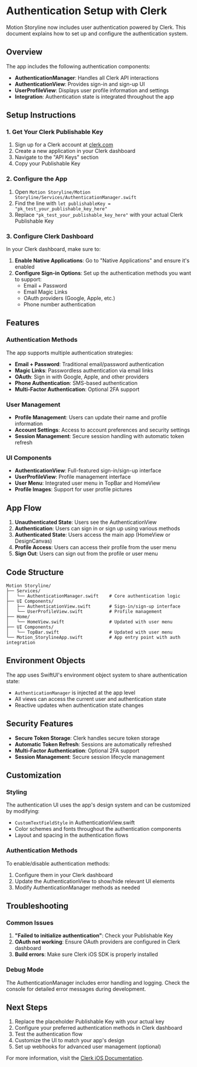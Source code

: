 # Authentication Setup with Clerk

Motion Storyline now includes user authentication powered by Clerk. This document explains how to set up and configure the authentication system.

## Overview

The app includes the following authentication components:

- **AuthenticationManager**: Handles all Clerk API interactions
- **AuthenticationView**: Provides sign-in and sign-up UI
- **UserProfileView**: Displays user profile information and settings
- **Integration**: Authentication state is integrated throughout the app

## Setup Instructions

### 1. Get Your Clerk Publishable Key

1. Sign up for a Clerk account at [clerk.com](https://clerk.com)
2. Create a new application in your Clerk dashboard
3. Navigate to the "API Keys" section
4. Copy your Publishable Key

### 2. Configure the App

1. Open `Motion Storyline/Motion Storyline/Services/AuthenticationManager.swift`
2. Find the line with `let publishableKey = "pk_test_your_publishable_key_here"`
3. Replace `"pk_test_your_publishable_key_here"` with your actual Clerk Publishable Key

### 3. Configure Clerk Dashboard

In your Clerk dashboard, make sure to:

1. **Enable Native Applications**: Go to "Native Applications" and ensure it's enabled
2. **Configure Sign-in Options**: Set up the authentication methods you want to support:
   - Email + Password
   - Email Magic Links
   - OAuth providers (Google, Apple, etc.)
   - Phone number authentication

## Features

### Authentication Methods

The app supports multiple authentication strategies:

- **Email + Password**: Traditional email/password authentication
- **Magic Links**: Passwordless authentication via email links
- **OAuth**: Sign in with Google, Apple, and other providers
- **Phone Authentication**: SMS-based authentication
- **Multi-Factor Authentication**: Optional 2FA support

### User Management

- **Profile Management**: Users can update their name and profile information
- **Account Settings**: Access to account preferences and security settings
- **Session Management**: Secure session handling with automatic token refresh

### UI Components

- **AuthenticationView**: Full-featured sign-in/sign-up interface
- **UserProfileView**: Profile management interface
- **User Menu**: Integrated user menu in TopBar and HomeView
- **Profile Images**: Support for user profile pictures

## App Flow

1. **Unauthenticated State**: Users see the AuthenticationView
2. **Authentication**: Users can sign in or sign up using various methods
3. **Authenticated State**: Users access the main app (HomeView or DesignCanvas)
4. **Profile Access**: Users can access their profile from the user menu
5. **Sign Out**: Users can sign out from the profile or user menu

## Code Structure

```
Motion Storyline/
├── Services/
│   └── AuthenticationManager.swift    # Core authentication logic
├── UI Components/
│   ├── AuthenticationView.swift       # Sign-in/sign-up interface
│   └── UserProfileView.swift          # Profile management
├── Home/
│   └── HomeView.swift                 # Updated with user menu
├── UI Components/
│   └── TopBar.swift                   # Updated with user menu
└── Motion_StorylineApp.swift          # App entry point with auth integration
```

## Environment Objects

The app uses SwiftUI's environment object system to share authentication state:

- `AuthenticationManager` is injected at the app level
- All views can access the current user and authentication state
- Reactive updates when authentication state changes

## Security Features

- **Secure Token Storage**: Clerk handles secure token storage
- **Automatic Token Refresh**: Sessions are automatically refreshed
- **Multi-Factor Authentication**: Optional 2FA support
- **Session Management**: Secure session lifecycle management

## Customization

### Styling

The authentication UI uses the app's design system and can be customized by modifying:

- `CustomTextFieldStyle` in AuthenticationView.swift
- Color schemes and fonts throughout the authentication components
- Layout and spacing in the authentication flows

### Authentication Methods

To enable/disable authentication methods:

1. Configure them in your Clerk dashboard
2. Update the AuthenticationView to show/hide relevant UI elements
3. Modify AuthenticationManager methods as needed

## Troubleshooting

### Common Issues

1. **"Failed to initialize authentication"**: Check your Publishable Key
2. **OAuth not working**: Ensure OAuth providers are configured in Clerk dashboard
3. **Build errors**: Make sure Clerk iOS SDK is properly installed

### Debug Mode

The AuthenticationManager includes error handling and logging. Check the console for detailed error messages during development.

## Next Steps

1. Replace the placeholder Publishable Key with your actual key
2. Configure your preferred authentication methods in Clerk dashboard
3. Test the authentication flow
4. Customize the UI to match your app's design
5. Set up webhooks for advanced user management (optional)

For more information, visit the [Clerk iOS Documentation](https://clerk.com/docs/quickstarts/ios). 
